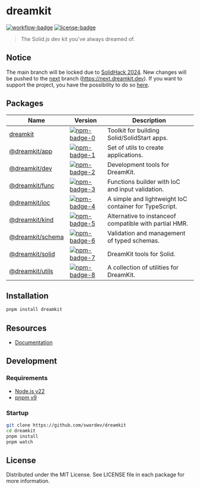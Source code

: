 # dreamkit

[![workflow-badge]](https://github.com/swordev/dreamkit/actions/workflows/ci.yaml) [![license-badge]](https://github.com/swordev/dreamkit#license)

[workflow-badge]: https://img.shields.io/github/actions/workflow/status/swordev/dreamkit/ci.yaml?branch=main
[license-badge]: https://img.shields.io/github/license/swordev/dreamkit

> The Solid.js dev kit you've always dreamed of.

## Notice

The main branch will be locked due to [SolidHack 2024](https://hack.solidjs.com). New changes will be pushed to the [next](https://github.com/swordev/dreamkit/tree/next) branch (https://next.dreamkit.dev).
If you want to support the project, you have the possibility to do so [here](https://hack.solidjs.com).

## Packages

| Name                                  | Version                                                          | Description                                            |
| ------------------------------------- | ---------------------------------------------------------------- | ------------------------------------------------------ |
| [dreamkit](./packages/dreamkit)       | [![npm-badge-0]](https://www.npmjs.com/package/dreamkit)         | Toolkit for building Solid/SolidStart apps.            |
| [@dreamkit/app](./packages/app)       | [![npm-badge-1]](https://www.npmjs.com/package/@dreamkit/app)    | Set of utils to create applications.                   |
| [@dreamkit/dev](./packages/dev)       | [![npm-badge-2]](https://www.npmjs.com/package/@dreamkit/dev)    | Development tools for DreamKit.                        |
| [@dreamkit/func](./packages/func)     | [![npm-badge-3]](https://www.npmjs.com/package/@dreamkit/func)   | Functions builder with IoC and input validation.       |
| [@dreamkit/ioc](./packages/ioc)       | [![npm-badge-4]](https://www.npmjs.com/package/@dreamkit/ioc)    | A simple and lightweight IoC container for TypeScript. |
| [@dreamkit/kind](./packages/kind)     | [![npm-badge-5]](https://www.npmjs.com/package/@dreamkit/kind)   | Alternative to instanceof compatible with partial HMR. |
| [@dreamkit/schema](./packages/schema) | [![npm-badge-6]](https://www.npmjs.com/package/@dreamkit/schema) | Validation and management of typed schemas.            |
| [@dreamkit/solid](./packages/solid)   | [![npm-badge-7]](https://www.npmjs.com/package/@dreamkit/solid)  | DreamKit tools for Solid.                              |
| [@dreamkit/utils](./packages/utils)   | [![npm-badge-8]](https://www.npmjs.com/package/@dreamkit/utils)  | A collection of utilities for DreamKit.                |

[npm-badge-0]: https://img.shields.io/npm/v/dreamkit
[npm-badge-1]: https://img.shields.io/npm/v/@dreamkit/app
[npm-badge-2]: https://img.shields.io/npm/v/@dreamkit/dev
[npm-badge-3]: https://img.shields.io/npm/v/@dreamkit/func
[npm-badge-4]: https://img.shields.io/npm/v/@dreamkit/ioc
[npm-badge-5]: https://img.shields.io/npm/v/@dreamkit/kind
[npm-badge-6]: https://img.shields.io/npm/v/@dreamkit/schema
[npm-badge-7]: https://img.shields.io/npm/v/@dreamkit/solid
[npm-badge-8]: https://img.shields.io/npm/v/@dreamkit/utils

## Installation

```sh
pnpm install dreamkit
```

## Resources

- [Documentation](https://dreamkit.dev)

## Development

### Requirements

- [Node.js v22](https://nodejs.org)
- [pnpm v9](https://pnpm.io)

### Startup

```sh
git clone https://github.com/swordev/dreamkit
cd dreamkit
pnpm install
pnpm watch
```

## License

Distributed under the MIT License. See LICENSE file in each package for more information.
